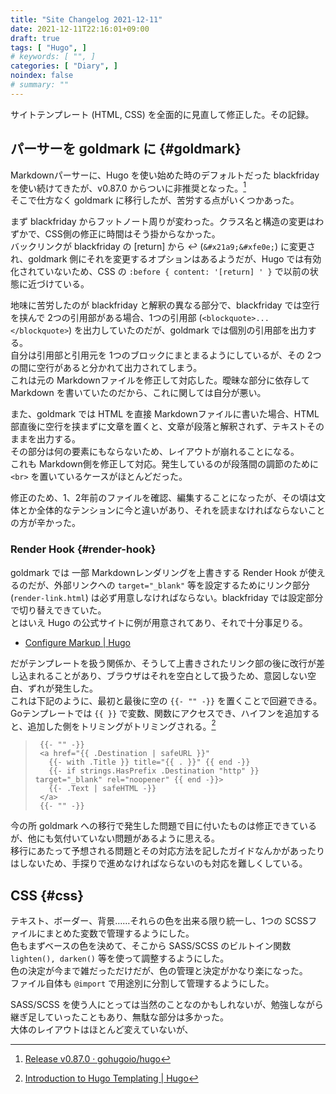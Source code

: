 ```yaml
---
title: "Site Changelog 2021-12-11"
date: 2021-12-11T22:16:01+09:00
draft: true
tags: [ "Hugo", ]
# keywords: [ "", ]
categories: [ "Diary", ]
noindex: false
# summary: ""
---
```


サイトテンプレート (HTML, CSS) を全面的に見直して修正した。その記録。  

## パーサーを goldmark に {#goldmark}

Markdownパーサーに、Hugo を使い始めた時のデフォルトだった blackfriday を使い続けてきたが、v0.87.0 からついに非推奨となった。[^hugo-v0_87_0]  
そこで仕方なく goldmark に移行したが、苦労する点がいくつかあった。  

[^hugo-v0_87_0]: [Release v0.87.0 · gohugoio/hugo](https://github.com/gohugoio/hugo/releases/tag/v0.87.0)

まず blackfriday からフットノート周りが変わった。クラス名と構造の変更はわずかで、CSS側の修正に時間はそう掛からなかった。  
バックリンクが blackfriday の \[return\] から &#x21a9;&#xfe0e; (`&#x21a9;&#xfe0e;`) に変更され、goldmark 側にそれを変更するオプションはあるようだが、Hugo では有効化されていないため、CSS の `:before { content: '[return] ' }` で以前の状態に近づけている。  

地味に苦労したのが blackfriday と解釈の異なる部分で、blackfriday では空行を挟んで 2つの引用部がある場合、1つの引用部 (`<blockquote>...</blockquote>`) を出力していたのだが、goldmark では個別の引用部を出力する。  
自分は引用部と引用元を 1つのブロックにまとまるようにしているが、その 2つの間に空行があると分かれて出力されてしまう。  
これは元の Markdownファイルを修正して対応した。曖昧な部分に依存して Markdown を書いていたのだから、これに関しては自分が悪い。  

また、goldmark では HTML を直接 Markdownファイルに書いた場合、HTML部直後に空行を挟まずに文章を置くと、文章が段落と解釈されず、テキストそのままを出力する。  
その部分は何の要素にもならないため、レイアウトが崩れることになる。  
これも Markdown側を修正して対応。発生しているのが段落間の調節のために `<br>` を置いているケースがほとんどだった。  

修正のため、1、2年前のファイルを確認、編集することになったが、その頃は文体とか全体的なテンションに今と違いがあり、それを読まなければならないことの方が辛かった。  

### Render Hook {#render-hook}

goldmark では 一部 Markdownレンダリングを上書きする Render Hook が使えるのだが、外部リンクへの `target="_blank"` 等を設定するためにリンク部分 (`render-link.html`) は必ず用意しなければならない。blackfriday では設定部分で切り替えできていた。  
とはいえ Hugo の公式サイトに例が用意されてあり、それで十分事足りる。  
 
 * [Configure Markup | Hugo](https://gohugo.io/getting-started/configuration-markup/#markdown-render-hooks)

だがテンプレートを扱う関係か、そうして上書きされたリンク部の後に改行が差し込まれることがあり、ブラウザはそれを空白として扱うため、意図しない空白、ずれが発生した。  
これは下記のように、最初と最後に空の `{{- "" -}}` を置くことで回避できる。  
Goテンプレートでは `{{ }}` で変数、関数にアクセスでき、ハイフンを追加すると、追加した側をトリミングがトリミングされる。[^go-template]

[^go-template]: [Introduction to Hugo Templating | Hugo](https://gohugo.io/templates/introduction/)

 > 		{{- "" -}}
 > 		<a href="{{ .Destination | safeURL }}"
 > 		  {{- with .Title }} title="{{ . }}" {{ end -}}
 > 		  {{- if strings.HasPrefix .Destination "http" }} target="_blank" rel="noopener" {{ end -}}>
 > 		  {{- .Text | safeHTML -}}
 > 		</a>
 > 		{{- "" -}}

今の所 goldmark への移行で発生した問題で目に付いたものは修正できているが、他にも気付いていない問題があるように思える。  
移行にあたって予想される問題とその対応方法を記したガイドなんかがあったりはしないため、手探りで進めなければならないのも対応を難しくしている。  

## CSS {#css}

テキスト、ボーダー、背景……それらの色を出来る限り統一し、1つの SCSSファイルにまとめた変数で管理するようにした。  
色もまずベースの色を決めて、そこから SASS/SCSS のビルトイン関数 `lighten(), darken()` 等を使って調整するようにした。  
色の決定が今まで雑だっただけだが、色の管理と決定がかなり楽になった。  
ファイル自体も `@import` で用途別に分割して管理するようにした。  

SASS/SCSS を使う人にとっては当然のことなのかもしれないが、勉強しながら継ぎ足していったこともあり、無駄な部分は多かった。  
大体のレイアウトはほとんど変えていないが、

